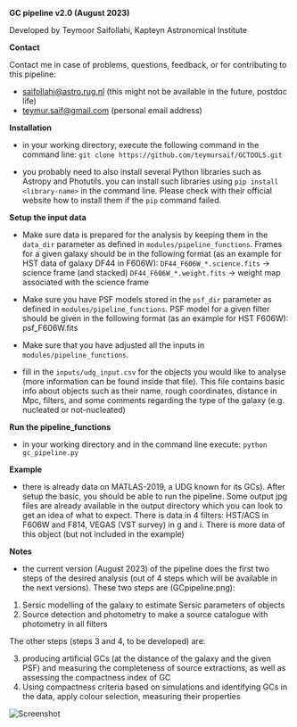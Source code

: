 **GC pipeline v2.0 (August 2023)**

Developed by Teymoor Saifollahi, Kapteyn Astronomical Institute

**Contact**

Contact me in case of problems, questions, feedback, or for contributing to this pipeline:
- saifollahi@astro.rug.nl (this might not be available in the future, postdoc life)
- teymur.saif@gmail.com (personal email address)

**Installation**
- in your working directory, execute the following command in the command line:
`git clone https://github.com/teymursaif/GCTOOLS.git`

- you probably need to also install several Python libraries such as Astropy and Photutils. you can install such libraries using `pip install <library-name>` in the command line. Please check with their official website how to install them if the `pip` command failed.

**Setup the input data**

- Make sure data is prepared for the analysis by keeping them in the `data_dir` parameter as defined in `modules/pipeline_functions`. Frames for a given galaxy should be in the following format (as an example for HST data of galaxy DF44 in F606W):
`DF44_F606W_*.science.fits` -> science frame (and stacked)
`DF44_F606W_*.weight.fits` -> weight map associated with the science frame

- Make sure you have PSF models stored in the `psf_dir` parameter as defined in `modules/pipeline_functions`. PSF model for a given filter should be given in the following format (as an example for HST F606W): psf_F606W.fits

- Make sure that you have adjusted all the inputs in `modules/pipeline_functions`.

- fill in the `inputs/udg_input.csv` for the objects you would like to analyse (more information can be found inside that file). This file contains basic info about objects such as their name, rough coordinates, distance in Mpc, filters, and some comments regarding the type of the galaxy (e.g. nucleated or not-nucleated)

**Run the pipeline_functions**
- in your working directory and in the command line execute:
`python gc_pipeline.py`

**Example**
- there is already data on MATLAS-2019, a UDG known for its GCs). After setup the basic, you should be able to run the pipeline. Some output jpg files are already available in the output directory which you can look to get an idea of what to expect. There is data in 4 filters: HST/ACS in F606W and F814, VEGAS (VST survey) in g and i. There is more data of this object (but not included in the example)

**Notes**
- the current version (August 2023) of the pipeline does the first two steps of the desired analysis (out of 4 steps which will be available in the next versions). These two steps are (GCpipeline.png):
  
1. Sersic modelling of the galaxy to estimate Sersic parameters of objects
2. Source detection and photometry to make a source catalogue with photometry in all filters

The other steps (steps 3 and 4, to be developed) are:

3. producing artificial GCs (at the distance of the galaxy and the given PSF) and measuring the completeness of source extractions, as well as assessing the compactness index of GC
4. Using compactness criteria based on simulations and identifying GCs in the data, apply colour selection, measuring their properties

![Screenshot](https://raw.githubusercontent.com/teymursaif/GCTOOLS/main/GCpipeline.png)
